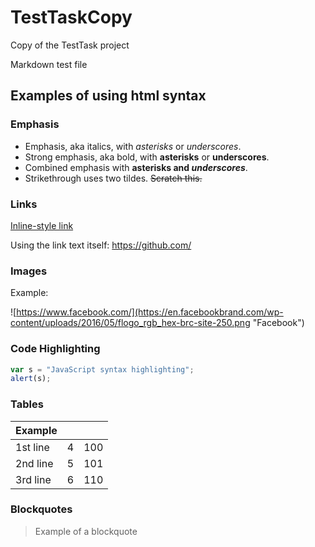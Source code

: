 # TestTaskCopy
Copy of the TestTask project

Markdown test file
## Examples of using html syntax
### Emphasis

* Emphasis, aka italics, with *asterisks* or _underscores_.
* Strong emphasis, aka bold, with **asterisks** or __underscores__.
* Combined emphasis with **asterisks and _underscores_**.
* Strikethrough uses two tildes. ~~Scratch this.~~

### Links
[Inline-style link](https://github.com/ "GitHub's page")

Using the link text itself: <https://github.com/>
### Images
Example:

![https://www.facebook.com/](https://en.facebookbrand.com/wp-content/uploads/2016/05/flogo_rgb_hex-brc-site-250.png "Facebook")
### Code Highlighting
```javascript
var s = "JavaScript syntax highlighting";
alert(s);
```
### Tables
| Example       |       |       |
| ------------- |:-----:| -----:|
| 1st line      | 4     | 100   |
| 2nd line      | 5     | 101   |
| 3rd line      | 6     | 110   |
### Blockquotes
> Example of a blockquote
